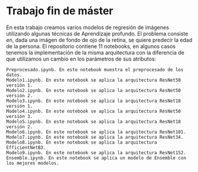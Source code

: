 # Trabajo fin de máster

En esta trabajo creamos varios modelos de regresión de imágenes utilizando algunas técnicas de Aprendizaje profundo. El problema consiste en, dada una imágen de fondo de ojo de la retina, se quiere predecir la edad de la persona. El repositorio contiene 11 notebooks, en algunos casos tenemos la implementación de la misma arquitectura con la diferencia de que utilizamos un cambio en los parámetros de sus atributos:
    
    Preprocesado.ipynb. En este notebook muestra el preprocesado de los datos.
    Modelo1.ipynb. En este notebook se aplica la arquitectura ResNet50 versión 1.
    Modelo2.ipynb. En este notebook se aplica la arquitectura ResNet50 versión 2.
    Modelo3.ipynb. En este notebook se aplica la arquitectura ResNet18 versión 1.
    Modelo4.ipynb. En este notebook se aplica la arquitectura ResNet50 versión 3.
    Modelo5.ipynb. En este notebook se aplica la arquitectura ResNet18 versión 2.
    Modelo6.ipynb. En este notebook se aplica la arquitectura ResNet101.
    Modelo7.ipynb. En este notebook se aplica la arquitectura ResNet34.
    Modelo8.ipynb. En este notebook se aplica la arquitectura EfficientNetB3.
    Modelo9.ipynb. En este notebook se aplica la arquitectura ResNet152.
    Ensemble.ipynb. En este notebook se aplica un modelo de Ensemble con los mejores modelos.


